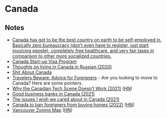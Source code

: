 # Canada

## Notes

- [Canada has got to be the best country on earth to be self-employed in. Basically zero bureaucracy (don’t even have to register, just start invoicing people), completely free healthcare, and very fair taxes in comparison to other more socialized countries.](https://twitter.com/adamwathan/status/1276299742276915200)
- [Canada Start-up Visa Program](https://www.canada.ca/en/immigration-refugees-citizenship/services/immigrate-canada/start-visa.html)
- [Thoughts on living in Canada in Russian (2020)](https://twitter.com/Av2k/status/1276626618685980674)
- [Shit About Canada](https://shitaboutcanada.com/)
- [Travelers Beware: Advice for Foreigners](https://shitaboutcanada.com/canada-sucks-a-regional-breakdown/) - Are you looking to move to Canada? Here are some pointers.
- [Why the Canadian Tech Scene Doesn’t Work (2021)](https://alexdanco.com/2021/01/11/why-the-canadian-tech-scene-doesnt-work/) ([HN](https://news.ycombinator.com/item?id=25742623))
- [Good business banks in Canada (2021)](https://twitter.com/jasoncwarner/status/1441246039990673408)
- [The issues I wish we cared about in Canada (2021)](https://danso.ca/blog/what-i-wish-we-cared-about/)
- [Canada to ban foreigners from buying homes (2022)](https://www.bloomberg.com/news/articles/2022-04-06/canada-to-ban-some-foreigners-from-buying-homes-as-prices-soar) ([HN](https://news.ycombinator.com/item?id=30945444))
- [Vancouver Zoning Map](https://maps.nicholsonroad.com/zones/) ([HN](https://news.ycombinator.com/item?id=30960632))